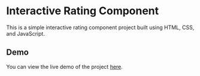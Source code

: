 # Interactive Rating Component

This is a simple interactive rating component project built using HTML, CSS, and JavaScript. 

## Demo

You can view the live demo of the project [here](https://045-joval.github.io/interactive-rating-component/).

